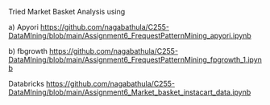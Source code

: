 
Tried Market Basket Analysis using 

a) Apyori
https://github.com/nagabathula/C255-DataMIning/blob/main/Assignment6_FrequestPatternMining_apyori.ipynb


b) fbgrowth
https://github.com/nagabathula/C255-DataMIning/blob/main/Assignment6_FrequestPatternMining_fpgrowth_1.ipynb



Databricks
https://github.com/nagabathula/C255-DataMIning/blob/main/Assignment6_Market_basket_instacart_data.ipynb
